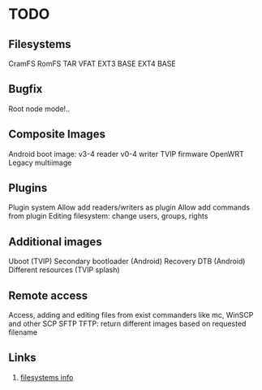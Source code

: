 # TODO

## Filesystems
CramFS
RomFS
TAR
VFAT
EXT3 BASE
EXT4 BASE

## Bugfix
Root node mode!..

## Composite Images
Android boot image: v3-4 reader v0-4 writer
TVIP firmware
OpenWRT
Legacy multiimage

## Plugins
Plugin system
Allow add readers/writers as plugin
Allow add commands from plugin
Editing filesystem: change users, groups, rights

##  Additional images
Uboot (TVIP)
Secondary bootloader (Android)
Recovery DTB (Android)
Different resources (TVIP splash)

## Remote access
Access, adding and editing files from exist commanders like mc, WinSCP and other
SCP
SFTP
TFTP: return different images based on requested filename

## Links
1. [filesystems info](https://gitlab.arm.com/linux-arm/linux-ae/-/tree/WIP-pmu-nmi/fs)